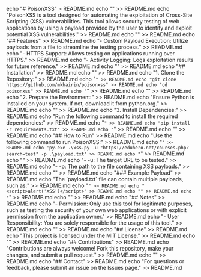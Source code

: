 echo "# PoisonXSS" > README.md
echo "" >> README.md
echo "PoisonXSS is a tool designed for automating the exploitation of Cross-Site Scripting (XSS) vulnerabilities. This tool allows security testing of web applications by using a payload provided by the user to identify and exploit potential XSS vulnerabilities." >> README.md
echo "" >> README.md
echo "## Features" >> README.md
echo "- Custom Payload Execution: Utilize payloads from a file to streamline the testing process." >> README.md
echo "- HTTPS Support: Allows testing on applications running over HTTPS." >> README.md
echo "- Activity Logging: Logs exploitation results for future reference." >> README.md
echo "" >> README.md
echo "## Installation" >> README.md
echo "" >> README.md
echo "1. Clone the Repository:" >> README.md
echo "```" >> README.md
echo "git clone https://github.com/mkhairin/poisonxss" >> README.md
echo "cd poisonxss" >> README.md
echo "```" >> README.md
echo "" >> README.md
echo "2. Prepare the Environment:" >> README.md
echo "Ensure Python is installed on your system. If not, download it from python.org." >> README.md
echo "" >> README.md
echo "3. Install Dependencies:" >> README.md
echo "Run the following command to install the required dependencies:" >> README.md
echo "```" >> README.md
echo "pip install -r requirements.txt" >> README.md
echo "```" >> README.md
echo "" >> README.md
echo "## How to Run" >> README.md
echo "Use the following command to run PoisonXSS:" >> README.md
echo "```" >> README.md
echo 'py.exe .\xss.py -u "https://eduhero.net/courses.php?search=test" -p .\payload.txt' >> README.md
echo "```" >> README.md
echo "" >> README.md
echo "- -u: The target URL to be tested." >> README.md
echo "- -p: The path to the file containing XSS payloads." >> README.md
echo "" >> README.md
echo "### Example Payload" >> README.md
echo "The \`payload.txt\` file can contain multiple payloads, such as:" >> README.md
echo "```" >> README.md
echo "<script>alert('XSS')</script>" >> README.md
echo "" >> README.md
echo "```" >> README.md
echo "" >> README.md
echo "## Notes" >> README.md
echo "- Permission: Only use this tool for legitimate purposes, such as testing the security of your own web applications or with explicit permission from the application owner." >> README.md
echo "- User Responsibility: You are solely responsible for the usage of this tool." >> README.md
echo "" >> README.md
echo "## License" >> README.md
echo "This project is licensed under the MIT License." >> README.md
echo "" >> README.md
echo "## Contributions" >> README.md
echo "Contributions are always welcome! Fork this repository, make your changes, and submit a pull request." >> README.md
echo "" >> README.md
echo "## Contact" >> README.md
echo "For questions or feedback, please submit an issue on the Issues page." >> README.md
